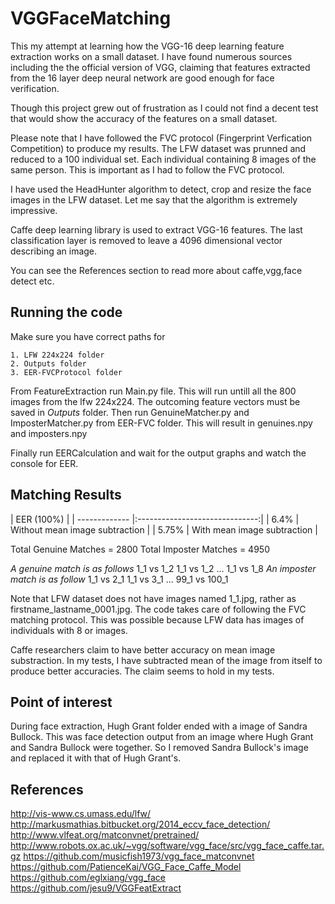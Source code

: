 # VGGFaceMatching

This my attempt at learning how the VGG-16 deep learning feature extraction works on a small dataset.
I have found numerous sources including the the official version of VGG, claiming that features extracted
from the 16 layer deep neural network are good enough for face verification.

Though this project grew out of frustration as I could not find a decent test that would show the accuracy of 
the features on a small dataset.

Please note that I have followed the FVC protocol (Fingerprint Verfication Competition) to produce my results.
The LFW dataset was prunned and reduced to a 100 individual set. Each individual containing 8 images of the same 
person. This is important as I had to follow the FVC protocol.

I have used the HeadHunter algorithm to detect, crop and resize the face images in the LFW dataset. Let me say
that the algorithm is extremely impressive.

Caffe deep learning library is used to extract VGG-16 features. The last classification layer is removed to
leave a 4096 dimensional vector describing an image.

You can see the References section to read more about caffe,vgg,face detect etc. 


## Running the code
	
Make sure you have correct paths for

	1. LFW 224x224 folder
	2. Outputs folder
	3. EER-FVCProtocol folder
	
From FeatureExtraction run Main.py file. This will run untill all the 800 images from the lfw 224x224.
The outcoming feature vectors must be saved in *Outputs* folder. 
Then run GenuineMatcher.py and ImposterMatcher.py from EER-FVC folder.
This will result in genuines.npy and imposters.npy 

Finally run EERCalculation and wait for the output graphs and watch the console for EER.
	

## Matching Results

| EER (100%)	|
| ------------- |:------------------------------:|
| 6.4%      	| Without mean image subtraction |
| 5.75%         | With mean image subtraction    |

Total Genuine Matches = 2800
Total Imposter Matches = 4950

*A genuine match is as follows*
   1_1 vs 1_2
   1_1 vs 1_2
   ...
   1_1 vs 1_8
*An imposter match is as follow*
   1_1 vs 2_1
   1_1 vs 3_1
   ...
   99_1 vs 100_1
   
Note that LFW dataset does not have images named 1_1.jpg, rather as firstname_lastname_0001.jpg. The code takes care of following the FVC
matching protocol. This was possible because LFW data has images of individuals with 8 or images.

   
Caffe researchers claim to have better accuracy on mean image substraction. In my tests, I have subtracted mean of the image from itself to produce
better accuracies. The claim seems to hold in my tests.

##  Point of interest
During face extraction, Hugh Grant folder ended with a image of Sandra Bullock. This was face detection output from an image where Hugh Grant and Sandra Bullock
were together. So I removed Sandra Bullock's image and replaced it with that of Hugh Grant's.


## References
http://vis-www.cs.umass.edu/lfw/
http://markusmathias.bitbucket.org/2014_eccv_face_detection/
http://www.vlfeat.org/matconvnet/pretrained/
http://www.robots.ox.ac.uk/~vgg/software/vgg_face/src/vgg_face_caffe.tar.gz
https://github.com/musicfish1973/vgg_face_matconvnet
https://github.com/PatienceKai/VGG_Face_Caffe_Model
https://github.com/eglxiang/vgg_face
https://github.com/jesu9/VGGFeatExtract
